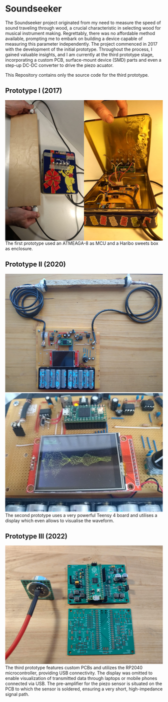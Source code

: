 # Soundseeker
The Soundseeker project originated from my need to measure the speed of sound traveling through wood, a crucial characteristic in selecting wood for musical instrument making. Regrettably, there was no affordable method available, prompting me to embark on building a device capable of measuring this parameter independently. The project commenced in 2017 with the development of the initial prototype. Throughout the process, I gained valuable insights, and I am currently at the third prototype stage, incorporating a custom PCB, surface-mount device (SMD) parts and even a step-up DC-DC converter to drive the piezo acuator.

This Repository contains only the source code for the third prototype.

## Prototype I (2017)
<div style="display: flex">
<img src="docs/static/img/prototype_1/prototype_1_use_case.jpg" width="50%">
<img src="docs/static/img/prototype_1/prototype_1_inside.jpg" width="50%">
</div>
The first prototype used an ATMEAGA-8 as MCU and a Haribo sweets box as enclosure. 

## Prototype II (2020)
<img src="docs/static/img/prototype_2/prototype_horizontal_use_case.jpg">
<img src="docs/static/img/prototype_2/prototype_waves_on_display.jpg">
The second prototype uses a very powerful Teensy 4 board and utilises a display which even allows to visualise the waveform.

## Prototype III (2022)
<img src="docs/static/img/prototype_3/Prottype_3_SMD.jpg">
The third prototype features custom PCBs and utilizes the RP2040 microcontroller, providing USB connectivity. The display was omitted to enable visualization of transmitted data through laptops or mobile phones connected via USB. The pre-amplifier for the piezo sensor is situated on the PCB to which the sensor is soldered, ensuring a very short, high-impedance signal path.